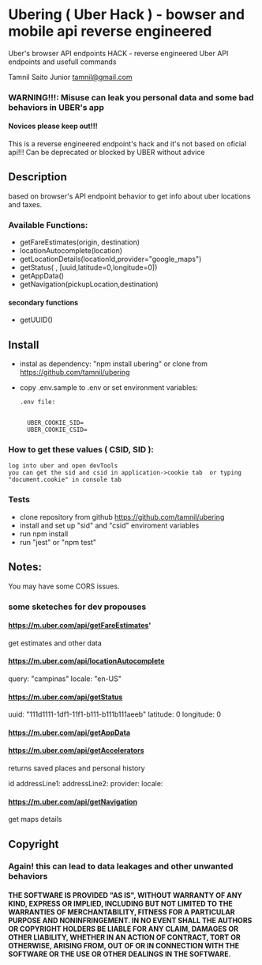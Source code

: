# Ubering ( Uber Hack ) - bowser and mobile api reverse engineered

Uber's browser API endpoints HACK - reverse engineered Uber API endpoints and usefull commands

Tamnil Saito Junior <tamnil@gmail.com>

### WARNING!!!: Misuse can leak you personal data and some bad behaviors in UBER's app

#### Novices please keep out!!!

This is a reverse engineered endpoint's hack and it's not based on oficial api!!!
Can be deprecated or blocked by UBER without advice

## Description
based on browser's API endpoint behavior to get info about uber locations and taxes.


### Available Functions:

- getFareEstimates(origin, destination)
- locationAutocomplete(location)
- getLocationDetails(locationId,provider="google_maps")
- getStatus( , [uuid,latitude=0,longitude=0])
- getAppData()
- getNavigation(pickupLocation,destination)


#### secondary functions

- getUUID()



## Install
- instal as dependency: "npm install ubering" or clone from https://github.com/tamnil/ubering
- copy .env.sample to .env or set environment variables:


  ```
  .env file:


    UBER_COOKIE_SID=
    UBER_COOKIE_CSID=

    ```

###    How to get these values ( CSID, SID ):
    log into uber and open devTools
    you can get the sid and csid in application->cookie tab  or typing "document.cookie" in console tab


### Tests
- clone repository from github https://github.com/tamnil/ubering
- install and set up "sid" and "csid" enviroment variables
- run npm install
- run "jest" or "npm test"


## Notes:

You may have some CORS issues.

### some sketeches for dev propouses

#### https://m.uber.com/api/getFareEstimates'
get estimates and other data

#### https://m.uber.com/api/locationAutocomplete

query: "campinas"
locale: "en-US"

#### https://m.uber.com/api/getStatus

uuid: "111d1111-1df1-11f1-b111-b111b111aeeb"
latitude: 0
longitude: 0


#### https://m.uber.com/api/getAppData



#### https://m.uber.com/api/getAccelerators

returns saved places and personal history

id
addressLine1:
addressLine2:
provider:
locale:

#### https://m.uber.com/api/getNavigation

get maps details

## Copyright

### Again! this can lead to data leakages and other unwanted behaviors

#### THE SOFTWARE IS PROVIDED "AS IS", WITHOUT WARRANTY OF ANY KIND, EXPRESS OR IMPLIED, INCLUDING BUT NOT LIMITED TO THE WARRANTIES OF MERCHANTABILITY, FITNESS FOR A PARTICULAR PURPOSE AND NONINFRINGEMENT. IN NO EVENT SHALL THE AUTHORS OR COPYRIGHT HOLDERS BE LIABLE FOR ANY CLAIM, DAMAGES OR OTHER LIABILITY, WHETHER IN AN ACTION OF CONTRACT, TORT OR OTHERWISE, ARISING FROM, OUT OF OR IN CONNECTION WITH THE SOFTWARE OR THE USE OR OTHER DEALINGS IN THE SOFTWARE.
